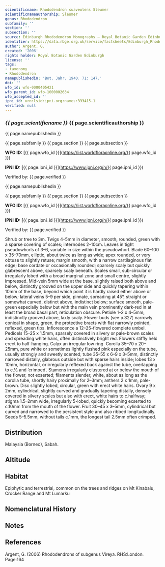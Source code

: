```yaml
---
scientificname: Rhododendron suaveolens Sleumer
scientificnameauthorship: Sleumer
genus: Rhododendron
subfamily: ''
section: ''
subsection: ''
source: Edinburgh Rhododendron Monographs – Royal Botanic Garden Edinburgh
identifier: https://data.rbge.org.uk/service/factsheets/Edinburgh_Rhododendron_Monographs.xhtml
author: Argent, G.
created: '2006'
rights holder: Royal Botanic Garden Edinburgh
license: ''
tags:
- taxonomy
- Rhododendron
namepublishedin: 'Bot. Jahr. 1940. 71: 147.'
doi: ''
wfo_id: wfo-0000405421
wfo_parent_id: wfo-1000002634
wfo_accepted_id: ''
ipni_id: urn:lsid:ipni.org:names:333415-1
verified: null
---
```

### _{{ page.scientificname }}_ {{ page.scientificauthorship }}
 {{ page.namepublishedin }}

{{ page.subfamily }} {{ page.section }} {{ page.subsection }}

**WFO ID:** [{{ page.wfo_id }}](https://list.worldfloraonline.org/{{ page.wfo_id }})

**IPNI ID:** [{{ page.ipni_id }}](https://www.ipni.org/n/{{ page.ipni_id }})

Verified by: {{ page.verified }}

 {{ page.namepublishedin }}

{{ page.subfamily }} {{ page.section }} {{ page.subsection }}

**WFO ID:** [{{ page.wfo_id }}](https://list.worldfloraonline.org/{{ page.wfo_id }})

**IPNI ID:** [{{ page.ipni_id }}](https://www.ipni.org/n/{{ page.ipni_id }})

Verified by: {{ page.verified }}



Shrub or tree to 3m. Twigs 4–5mm in diameter, smooth, rounded, green with a sparse covering of scales; internodes 2–10cm. Leaves in tight pseudowhorls of 3–6, variable in size within the pseudowhorl. Blade 60–100 x 35–70mm, elliptic, about twice as long as wide; apex rounded, or very obtuse to slightly retuse; margin smooth, with a narrow cartilaginous flat edge; base cord­ate or occasionally rounded; sparsely scaly but quickly glabrescent above, sparsely scaly beneath. Scales small, sub-circular or irregularly lobed with a broad marginal zone and small centre, slightly impressed. Mid-vein 5mm wide at the base, slightly raised both above and below, distinctly grooved on the upper side and quickly tapering within 10mm of the base, beyond which point it is hardly raised either above or below; lateral veins 5–9 per side, pinnate, spreading at 45°, straight or somewhat curved, distinct above, indistinct below; surface smooth, pale-green especially below but with the main vein prominently dark-red in at least the broad basal part, reticulation obscure. Petiole 1–2 x 4–5mm, indistinctly grooved above, laxly scaly. Flower buds (see p.327) narrowly conical in shape, green, the protective bracts with flat narrowly pointed, reflexed, green tips. Inflorescence a 12–25-flowered complete umbel. Pedicels 15–25 x 1.5mm, sparsely covered in silvery or pale-brown scales and spreading white hairs, often distinctively bright red. Flowers stiffly held erect to half-hanging. Calyx an irregular low ring. Corolla 35–70 x 20–25mm, pure white or sometimes lightly flushed pink especially on the tube, usually strongly and sweetly scented; tube 35–55 x 6–9 x 3–5mm, distinctly narrowed distally, glabrous outside but with sparse hairs inside; lobes 13 x 10mm, horizontal, or irregularly reflexed back against the tube, overlapping to c.½ and ‘crimped’. Stamens irregularly clustered at or below the mouth of the flower, not exserted; filaments slender, white, about as long as the corolla tube, shortly hairy proximally for 2–3mm; anthers 2 x 1mm, pale-brown. Disc slightly lobed, circular, green with erect white hairs. Ovary 9 x 2mm, cylindrical, slightly curved and gradually tapering distally, densely covered in silvery scales but also with erect, white hairs to c.halfway; stigma 1.5–2mm wide, irregularly 5-lobed, quickly becoming exserted to c.10mm from the mouth of the flower. Fruit 30–45 x 3–5mm, cylindrical but curved and narrowed to the persistent style and also ribbed longitudinally. Seeds 5–5.5mm, without tails c.1mm, the longest tail 2.5mm often crimped.

## Distribution
Malaysia (Borneo), Sabah.

## Altitude


## Habitat
Epiphytic and terrestrial, common on the trees and ridges on Mt Kinabalu, Crocker Range and Mt Lumarku

## Nomenclatural History

                       
## Notes


## References

Argent, G. (2006) Rhododendrons of subgenus Vireya. RHS:London. Page:164

